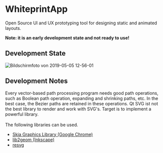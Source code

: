 # WhiteprintApp
Open Source UI and UX prototyping tool for designing static and animated layouts.

**Note: it is an early development state and not ready to use!**

## Development State
![Bildschirmfoto von 2019-05-05 12-56-01](https://user-images.githubusercontent.com/15112256/71785561-5b1dc680-3001-11ea-818f-7623ac3dc898.png)

## Development Notes
Every vector-based path processing program needs good path operations, such as Boolean path operation, expanding and shrinking paths, etc. In the best case, the Bezier paths are retained in these operations. Qt SVG ist not the best library to render and work with SVG's. Target is to implement a powerful library.
\
\
The following libraries can be used.
* [Skia Graphics Library (Google Chrome)](https://skia.org/)
* [lib2geom (Inkscape)](http://lib2geom.sourceforge.net/)
* [resvg](https://github.com/RazrFalcon/resvg)
